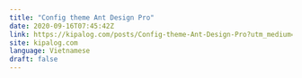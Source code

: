```yaml
---
title: "Config theme Ant Design Pro"
date: 2020-09-16T07:45:42Z
link: https://kipalog.com/posts/Config-theme-Ant-Design-Pro?utm_medium=RSS&utm_source=news.12bit.vn
site: kipalog.com
language: Vietnamese
draft: false
---
```

